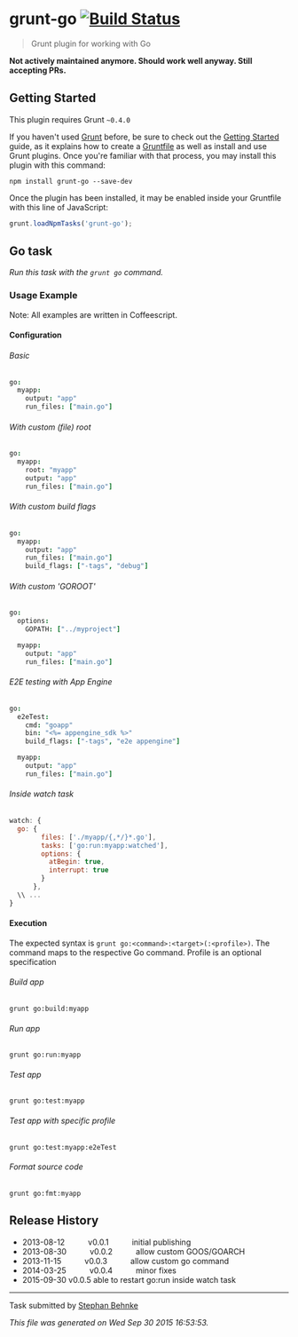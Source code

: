 # grunt-go [![Build Status](https://travis-ci.org/tomasen/grunt-go.png?branch=master)](https://travis-ci.org/tomasen/grunt-go)

> Grunt plugin for working with Go

**Not actively maintained anymore. Should work well anyway. Still accepting PRs.**


## Getting Started
This plugin requires Grunt `~0.4.0`

If you haven't used [Grunt](http://gruntjs.com/) before, be sure to check out the [Getting Started](http://gruntjs.com/getting-started) guide, as it explains how to create a [Gruntfile](http://gruntjs.com/sample-gruntfile) as well as install and use Grunt plugins. Once you're familiar with that process, you may install this plugin with this command:

```shell
npm install grunt-go --save-dev
```

Once the plugin has been installed, it may be enabled inside your Gruntfile with this line of JavaScript:

```js
grunt.loadNpmTasks('grunt-go');
```




## Go task
_Run this task with the `grunt go` command._



### Usage Example

Note: All examples are written in Coffeescript.


#### Configuration

###### Basic

```coffee
go:
  myapp:
    output: "app"
    run_files: ["main.go"]
```

###### With custom (file) root

```coffee
go:
  myapp:
  	root: "myapp"
    output: "app"
    run_files: ["main.go"]
```

###### With custom build flags

```coffee
go:
  myapp:
    output: "app"
    run_files: ["main.go"]
    build_flags: ["-tags", "debug"]
```

###### With custom 'GOROOT'

```coffee
go:
  options:
    GOPATH: ["../myproject"]

  myapp:
    output: "app"
    run_files: ["main.go"]
```

###### E2E testing with App Engine

```coffee
go:
  e2eTest:
    cmd: "goapp"
    bin: "<%= appengine_sdk %>"
    build_flags: ["-tags", "e2e appengine"]

  myapp:
    output: "app"
    run_files: ["main.go"]
```

###### Inside watch task

```javascript
watch: {
  go: {
        files: ['./myapp/{,*/}*.go'],
        tasks: ['go:run:myapp:watched'],
        options: {
          atBegin: true,
          interrupt: true
        }
      },
  \\ ... 
}
```

#### Execution

The expected syntax is `grunt go:<command>:<target>(:<profile>)`.
The command maps to the respective Go command.
Profile is an optional specification

###### Build app

```shell
grunt go:build:myapp
```

###### Run app

```shell
grunt go:run:myapp
```

###### Test app

```shell
grunt go:test:myapp
```

###### Test app with specific profile

```shell
grunt go:test:myapp:e2eTest
```

###### Format source code

```shell
grunt go:fmt:myapp
```


## Release History

 * 2013-08-12   v0.0.1   initial publishing
 * 2013-08-30   v0.0.2   allow custom GOOS/GOARCH
 * 2013-11-15   v0.0.3   allow custom go command
 * 2014-03-25   v0.0.4   minor fixes
 * 2015-09-30   v0.0.5   able to restart go:run inside watch task   

---

Task submitted by [Stephan Behnke](http://stephanbehnke.com)

*This file was generated on Wed Sep 30 2015 16:53:53.*
